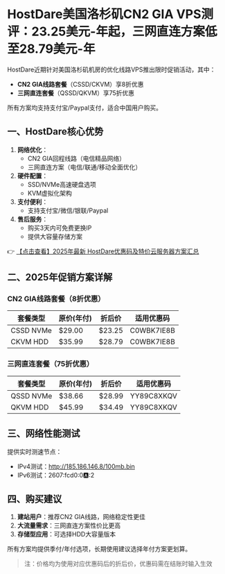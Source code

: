 # HostDare美国洛杉矶CN2 GIA VPS测评：23.25美元-年起，三网直连方案低至28.79美元-年

HostDare近期针对美国洛杉矶机房的优化线路VPS推出限时促销活动，其中：

- **CN2 GIA线路套餐**（CSSD/CKVM）享8折优惠
- **三网直连套餐**（QSSD/QKVM）享75折优惠

所有方案均支持支付宝/Paypal支付，适合中国用户购买。

## 一、HostDare核心优势

1. **网络优化**：
   - CN2 GIA回程线路（电信精品网络）
   - 三网直连方案（电信/联通/移动全面优化）
2. **硬件配置**：
   - SSD/NVMe高速硬盘选项
   - KVM虚拟化架构
3. **支付便利**：
   - 支持支付宝/微信/银联/Paypal
4. **售后服务**：
   - 购买3天内可免费更换IP
   - 提供大容量存储方案

👉 [【点击查看】2025年最新 HostDare优惠码及特价云服务器方案汇总](https://bit.ly/hostdare)

## 二、2025年促销方案详解

### CN2 GIA线路套餐（8折优惠）
| 套餐类型 | 原价(年付) | 折后价 | 适用优惠码 |
|----------|------------|--------|------------|
| CSSD NVMe | $29.00 | $23.25 | C0WBK7IE8B |
| CKVM HDD | $35.99 | $28.79 | C0WBK7IE8B |

### 三网直连套餐（75折优惠）
| 套餐类型 | 原价(年付) | 折后价 | 适用优惠码 |
|----------|------------|--------|------------|
| QSSD NVMe | $38.66 | $28.99 | YY89C8XKQV |
| QKVM HDD | $45.99 | $34.49 | YY89C8XKQV |

## 三、网络性能测试

提供实时测速节点：
- IPv4测试：http://185.186.146.8/100mb.bin
- IPv6测试：2607:fcd0:0:a::2

## 四、购买建议

1. **建站用户**：推荐CN2 GIA线路，网络稳定性更佳
2. **大流量需求**：三网直连方案性价比更高
3. **存储型应用**：可选择HDD大容量版本

所有方案均提供季付/年付选项，长期使用建议选择年付方案更划算。

> 注：价格均为使用对应优惠码后的折后价，优惠码需在结账时输入生效